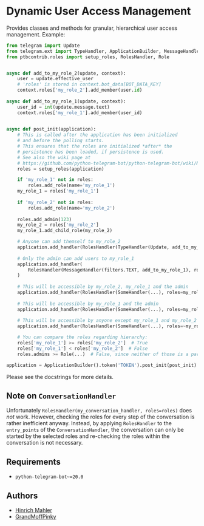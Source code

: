 # Dynamic User Access Management

Provides classes and methods for granular, hierarchical user access management. Example:

```python
from telegram import Update
from telegram.ext import TypeHandler, ApplicationBuilder, MessageHandler, SomeHandler, filters
from ptbcontrib.roles import setup_roles, RolesHandler, Role


async def add_to_my_role_2(update, context):
    user = update.effective_user
    # 'roles' is stored in context.bot_data[BOT_DATA_KEY]
    context.roles['my_role_2'].add_member(user.id)
    
async def add_to_my_role_1(update, context):
    user_id = int(update.message.text)
    context.roles['my_role_1'].add_member(user_id)
    

async def post_init(application):
    # This is called after the application has been initialized
    # and before the polling starts.
    # This ensures that the roles are initialized *after* the
    # persistence has been loaded, if persistence is used.
    # See also the wiki page at
    # https://github.com/python-telegram-bot/python-telegram-bot/wiki/Making-your-bot-persistent
    roles = setup_roles(application)

    if 'my_role_1' not in roles:
        roles.add_role(name='my_role_1')
    my_role_1 = roles['my_role_1']
    
    if 'my_role_2' not in roles:
        roles.add_role(name='my_role_2')
    
    roles.add_admin(123)
    my_role_2 = roles['my_role_2']
    my_role_1.add_child_role(my_role_2)

    # Anyone can add themself to my_role_2
    application.add_handler(RolesHandler(TypeHandler(Update, add_to_my_role_2), roles=None))
    
    # Only the admin can add users to my_role_1
    application.add_handler(
        RolesHandler(MessageHandler(filters.TEXT, add_to_my_role_1), roles=roles.admins)
    )
    
    # This will be accessible by my_role_2, my_role_1 and the admin
    application.add_handler(RolesHandler(SomeHandler(...), roles=my_role_2))
    
    # This will be accessible by my_role_1 and the admin
    application.add_handler(RolesHandler(SomeHandler(...), roles=my_role_1))
    
    # This will be accessible by anyone except my_role_1 and my_role_2
    application.add_handler(RolesHandler(SomeHandler(...), roles=~my_role_1))

    # You can compare the roles regarding hierarchy:
    roles['my_role_1'] >= roles['my_role_2']  # True
    roles['my_role_1'] < roles['my_role_2']  # False
    roles.admins >= Role(...)  # False, since neither of those is a parent of the other

application = ApplicationBuilder().token('TOKEN').post_init(post_init).build()
```

Please see the docstrings for more details.

## Note on `ConversationHandler`

Unfortunately `RolesHandler(my_conversation_handler, roles=roles)` does *not* work. However, checking the roles for every step of the conversation is rather inefficient anyway. Instead, by applying `RolesHandler` to the `entry_points` of the `ConversationHandler`, the conversation can only be started by the selected roles and re-checking the roles within the conversation is not necessary.

## Requirements

*   `python-telegram-bot~=20.0`

## Authors

*   [Hinrich Mahler](https://github.com/bibo-joshi)
*   [GrandMoffPinky](https://github.com/grandmoffpinky)
